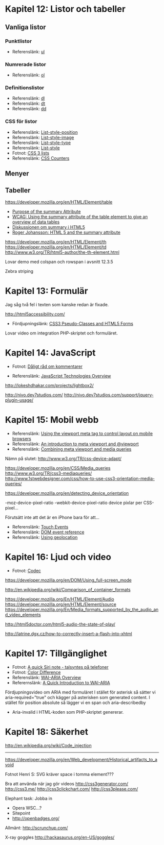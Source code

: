 # Kapitel 12: Listor och tabeller

## Vanliga listor

### Punktlistor ###

 * Referenslänk: [ul](https://developer.mozilla.org/en/HTML/Element/ul)
 
### Numrerade listor ###

 * Referenslänk: [ol](https://developer.mozilla.org/en/HTML/Element/ol)


### Definitionslistor ###

 * Referenslänk: [dl](https://developer.mozilla.org/en/HTML/Element/dl)
 * Referenslänk: [dt](https://developer.mozilla.org/en/HTML/Element/dt)
 * Referenslänk: [dd](https://developer.mozilla.org/en/HTML/Element/dd)
 
### CSS för listor ###

 * Referenslänk: [List-style-position](https://developer.mozilla.org/en/CSS/list-style-position)
 * Referenslänk: [List-style-image](https://developer.mozilla.org/en/CSS/list-style-image)
 * Referenslänk: [List-style-type](https://developer.mozilla.org/en/CSS/list-style-type)
 * Referenslänk: [List-style](https://developer.mozilla.org/en/CSS/list-style)
 * Fotnot: [CSS 3 lists](http://www.w3.org/TR/css3-lists/)
 * Referenslänk: [CSS Counters](https://developer.mozilla.org/en/CSS_Counters)

## Menyer

## Tabeller

https://developer.mozilla.org/en/HTML/Element/table

 * [Purpose of the summary Attribute](http://juicystudio.com/article/purpose-of-the-summary-attribute.php)
 * [WCAG: Using the summary attribute of the table element to give an overview of data tables](http://www.w3.org/TR/2008/NOTE-WCAG20-TECHS-20081211/H73)
 * [Diskussionen om summary i HTML5](http://wiki.whatwg.org/wiki/Table_Summary)
 * [Roger Johansson: HTML 5 and the summary attribute](http://www.456bereastreet.com/archive/200909/html_5_and_the_summary_attribute/)

https://developer.mozilla.org/en/HTML/Element/th
https://developer.mozilla.org/en/HTML/Element/td
http://www.w3.org/TR/html5-author/the-th-element.html

Lovar demo med colspan och rowspan i avsnitt 12.3.5


Zebra striping

# Kapitel 13: Formulär

Jag såg två fel i texten som kanske redan är fixade. 


http://html5accessibility.com/


 * Fördjupningslänk: [CSS3 Pseudo-Classes and HTML5 Forms ](http://html5doctor.com/css3-pseudo-classes-and-html5-forms/)

Lovar video om integration PHP-skriptet och formuläret.

# Kapitel 14: JavaScript


 * Fotnot: [Dåligt råd om kommentarer](http://www.w3schools.com/js/js_howto.asp)
 
 * Referenslänk: [JavaScript Technologies Overview](https://developer.mozilla.org/en/JavaScript_technologies_overview)

http://lokeshdhakar.com/projects/lightbox2/

http://nivo.dev7studios.com/
http://nivo.dev7studios.com/support/jquery-plugin-usage/


# Kapitel 15: Mobil webb

 * Referenslänk: [Using the viewport meta tag to control layout on mobile browsers](https://developer.mozilla.org/en/Mobile/Viewport_meta_tag)
 * Referenslänk: [An introduction to meta viewport and @viewport](http://dev.opera.com/articles/view/an-introduction-to-meta-viewport-and-viewport/)
 * Referenslänk: [Combining meta viewport and media queries](http://www.quirksmode.org/blog/archives/2010/09/combining_meta.html)

Nämn på slutet: http://www.w3.org/TR/css-device-adapt/

https://developer.mozilla.org/en/CSS/Media_queries
http://www.w3.org/TR/css3-mediaqueries/
http://www.1stwebdesigner.com/css/how-to-use-css3-orientation-media-queries/

https://developer.mozilla.org/en/detecting_device_orientation

-moz-device-pixel-ratio
-webkit-device-pixel-ratio device pixlar per CSS-pixel...

Förutsätt inte att det är en iPhone bara för att...


 * Referenslänk: [Touch Events](https://developer.mozilla.org/en/DOM/Touch_events)
 * Referenslänk: [DOM event reference](https://developer.mozilla.org/en/DOM/DOM_event_reference)
 * Referenslänk: [Using geolocation](https://developer.mozilla.org/En/Using_geolocation)

# Kapitel 16: Ljud och video

 * Fotnot: [Codec](http://en.wikipedia.org/wiki/Codec)

 https://developer.mozilla.org/en/DOM/Using_full-screen_mode

http://en.wikipedia.org/wiki/Comparison_of_container_formats

https://developer.mozilla.org/En/HTML/Element/Audio
https://developer.mozilla.org/en/HTML/Element/source
https://developer.mozilla.org/En/Media_formats_supported_by_the_audio_and_video_elements 

http://html5doctor.com/html5-audio-the-state-of-play/

http://latrine.dgx.cz/how-to-correctly-insert-a-flash-into-xhtml

# Kapitel 17: Tillgänglighet

 * Fotnot: [A quick Siri note - talsyntes på telefoner](http://www.quirksmode.org/blog/archives/2011/11/a_quick_siri_no.html)
 * Fotnot: [Color Difference](http://en.wikipedia.org/wiki/Color_difference)
 * Referenslänk: [WAI-ARIA Overview](http://www.w3.org/WAI/intro/aria.php)
 * Referernslänk: [A Quick Introduction to WAI-ARIA](http://www.slideshare.net/maxdesign/a-quick-introduction-to-aria)

Fördjupningsvideo om ARIA med formuläret
I stället för asterisk så sätter vi aria-required="true" och kägger på asterisken som generated content.
I stället för position absolute så lägger vi en span och aria-describedby

+ Aria-invalid i HTML-koden som PHP-skriptet genererar.

# Kapitel 18: Säkerhet

http://en.wikipedia.org/wiki/Code_injection

-------------------------------------------------------------------------------

https://developer.mozilla.org/en/Web_development/Historical_artifacts_to_avoid

Fotnot Henri S: SVG kräver space i tomma element???


Bra att använda när jag gör videos
http://css3generator.com/
http://css3.me/
http://css3clickchart.com/
http://css3please.com/

Elephant task: Jobba in 
 * Opera WSC...?
 * Sitepoint
 * http://openbadges.org/


Allmänt:
http://scrunchup.com/


X-ray goggles
http://hackasaurus.org/en-US/goggles/
